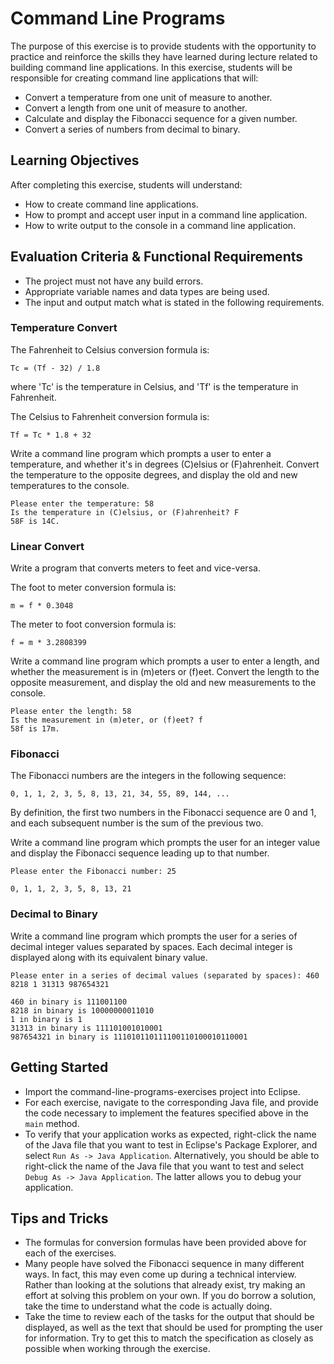 # Command Line Programs

The purpose of this exercise is to provide students with the opportunity to practice and reinforce the skills they have learned during lecture related to building command line applications. In this exercise, students will be responsible for creating command line applications that will:

   * Convert a temperature from one unit of measure to another.
   * Convert a length from one unit of measure to another.
   * Calculate and display the Fibonacci sequence for a given number.
   * Convert a series of numbers from decimal to binary.

## Learning Objectives

After completing this exercise, students will understand:

* How to create command line applications.
* How to prompt and accept user input in a command line application.
* How to write output to the console in a command line application.

## Evaluation Criteria & Functional Requirements

* The project must not have any build errors.
* Appropriate variable names and data types are being used.
* The input and output match what is stated in the following requirements.

### Temperature Convert

The Fahrenheit to Celsius conversion formula is:

    Tc = (Tf - 32) / 1.8

where 'Tc' is the temperature in Celsius, and 'Tf' is the temperature in Fahrenheit.

The Celsius to Fahrenheit conversion formula is:

    Tf = Tc * 1.8 + 32

Write a command line program which prompts a user to enter a temperature, and whether it's in degrees (C)elsius or (F)ahrenheit. Convert the temperature to the opposite degrees, and display the old and new temperatures to the console.

```
Please enter the temperature: 58
Is the temperature in (C)elsius, or (F)ahrenheit? F
58F is 14C.
```

### Linear Convert

Write a program that converts meters to feet and vice-versa.

The foot to meter conversion formula is:

    m = f * 0.3048

The meter to foot conversion formula is:

    f = m * 3.2808399

Write a command line program which prompts a user to enter a length, and whether the measurement is in (m)eters or (f)eet. Convert the length to the opposite measurement, and display the old and new measurements to the console.

```
Please enter the length: 58
Is the measurement in (m)eter, or (f)eet? f
58f is 17m.
```

### Fibonacci

The Fibonacci numbers are the integers in the following sequence:

    0, 1, 1, 2, 3, 5, 8, 13, 21, 34, 55, 89, 144, ...

By definition, the first two numbers in the Fibonacci sequence are 0 and 1, and each subsequent number is the sum of the previous two.

Write a command line program which prompts the user for an integer value and display the Fibonacci sequence leading up to that number.

```
Please enter the Fibonacci number: 25

0, 1, 1, 2, 3, 5, 8, 13, 21
```

### Decimal to Binary

Write a command line program which prompts the user for a series of decimal integer values separated by spaces. Each decimal integer is displayed along with its equivalent binary value.

```
Please enter in a series of decimal values (separated by spaces): 460 8218 1 31313 987654321

460 in binary is 111001100
8218 in binary is 10000000011010
1 in binary is 1
31313 in binary is 111101001010001
987654321 in binary is 111010110111100110100010110001
```

## Getting Started

* Import the command-line-programs-exercises project into Eclipse.
* For each exercise, navigate to the corresponding Java file, and provide the code necessary to implement the features specified above in the `main` method.
* To verify that your application works as expected, right-click the name of the Java file that you want to test in Eclipse's Package Explorer, and select `Run As -> Java Application`. Alternatively, you should be able to right-click the name of the Java file that you want to test and select `Debug As -> Java Application`. The latter allows you to debug your application.

## Tips and Tricks

* The formulas for conversion formulas have been provided above for each of the exercises.
* Many people have solved the Fibonacci sequence in many different ways. In fact, this may even come up during a technical interview. Rather than looking at the solutions that already exist, try making an effort at solving this problem on your own. If you do borrow a solution, take the time to understand what the code is actually doing.
* Take the time to review each of the tasks for the output that should be displayed, as well as the text that should be used for prompting the user for information. Try to get this to match the specification as closely as possible when working through the exercise.
